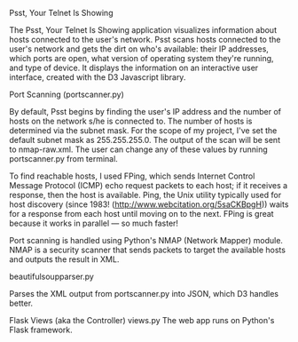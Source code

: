 Psst, Your Telnet Is Showing

The Psst, Your Telnet Is Showing application visualizes information about hosts connected to the user's network. Psst scans hosts connected to the user's network and gets the dirt on who's available: their IP addresses, which ports are open, what version of operating system they're running, and type of device. It displays the information on an interactive user interface, created with the D3 Javascript library.

Port Scanning
(portscanner.py)

By default, Psst begins by finding the user's IP address and the number of hosts on the network s/he is connected to. The number of hosts is determined via the subnet mask. For the scope of my project, I've set the default subnet mask as 255.255.255.0. The output of the scan will be sent to nmap-raw.xml. The user can change any of these values by running portscanner.py from terminal. 

To find reachable hosts, I used FPing,  which sends Internet Control Message Protocol (ICMP) echo request packets to each host; if it receives a response, then the host is available. Ping, the Unix utility typically used for host discovery (since 1983! (http://www.webcitation.org/5saCKBpgH)) waits for a response from each host until moving on to the next. FPing is great because it works in parallel — so much faster! 

Port scanning is handled using Python's NMAP (Network Mapper) module. NMAP is a security scanner that sends packets to target the available hosts and outputs the result in XML. 

beautifulsoupparser.py

Parses the XML output from portscanner.py into JSON, which D3 handles better.

Flask Views (aka the Controller) 
views.py
The web app runs on Python's Flask framework. 

 